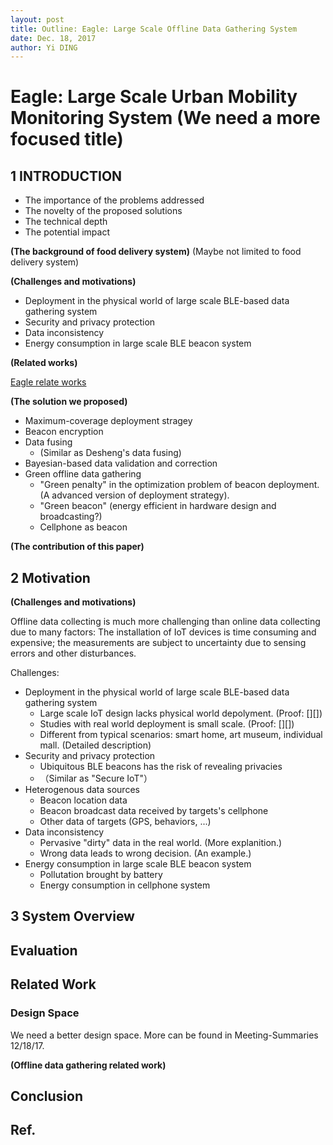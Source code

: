 ```yaml
--- 
layout: post
title: Outline: Eagle: Large Scale Offline Data Gathering System
date: Dec. 18, 2017
author: Yi DING
---
```


[comment]: # (Outline 2 for Offline Data Collecting. ver 1 is rejected on 12/18/2017)

# Eagle: Large Scale Urban Mobility Monitoring System (We need a more focused title)

## 1 INTRODUCTION

* The importance of the problems addressed
* The novelty of the proposed solutions
* The technical depth
* The potential impact

**(The background of food delivery system)**
(Maybe not limited to food delivery system)

**(Challenges and motivations)**
* Deployment in the physical world of large scale BLE-based data gathering system
* Security and privacy protection 
* Data inconsistency 
* Energy consumption in large scale BLE beacon system

**(Related works)**

[Eagle relate works](https://github.com/dymodi/dymodi.github.io/blob/master/Research/Literature-Reviews/Eagle-Related-Works.md)

**(The solution we proposed)**

* Maximum-coverage deployment stragey
* Beacon encryption
* Data fusing
    * (Similar as Desheng's data fusing)
* Bayesian-based data validation and correction
* Green offline data gathering
    * "Green penalty" in the optimization problem of beacon deployment. (A advanced version of deployment strategy).
    * "Green beacon" (energy efficient in hardware design and broadcasting?)
    * Cellphone as beacon

**(The contribution of this paper)**

## 2 Motivation
**(Challenges and motivations)**

Offline data collecting is much more challenging than online data collecting due to many factors: The installation of IoT devices is time consuming and expensive; the measurements are subject to uncertainty due to sensing errors and other disturbances.

Challenges:
* Deployment in the physical world of large scale BLE-based data gathering system
    * Large scale IoT design lacks physical world depolyment. (Proof: [][])
    * Studies with real world deployment is small scale. (Proof: [][])
    * Different from typical scenarios: smart home, art museum, individual mall. (Detailed description)
* Security and privacy protection 
    * Ubiquitous BLE beacons has the risk of revealing privacies
    * （Similar as "Secure IoT"）
* Heterogenous data sources
    * Beacon location data
    * Beacon broadcast data received by targets's cellphone
    * Other data of targets (GPS, behaviors, ...)
* Data inconsistency 
    * Pervasive "dirty" data in the real world. (More explanition.)
    * Wrong data leads to wrong decision. (An example.)
* Energy consumption in large scale BLE beacon system
    * Pollutation brought by battery
    * Energy consumption in cellphone system
    

## 3 System Overview


## Evaluation

## Related Work

### Design Space
We need a better design space. More can be found in Meeting-Summaries 12/18/17.


**(Offline data gathering related work)**

## Conclusion

## Ref.

